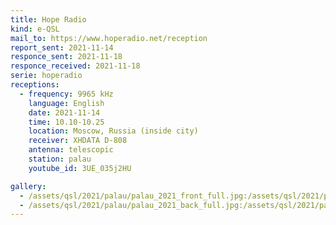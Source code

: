 ```yaml
---
title: Hope Radio
kind: e-QSL
mail_to: https://www.hoperadio.net/reception
report_sent: 2021-11-14
responce_sent: 2021-11-18
responce_received: 2021-11-18
serie: hoperadio
receptions:
  - frequency: 9965 kHz
    language: English
    date: 2021-11-14
    time: 10.10-10.25
    location: Moscow, Russia (inside city)
    receiver: XHDATA D-808
    antenna: telescopic
    station: palau
    youtube_id: 3UE_035j2HU

gallery:
  - /assets/qsl/2021/palau/palau_2021_front_full.jpg:/assets/qsl/2021/palau/palau_2021_front_small.jpg
  - /assets/qsl/2021/palau/palau_2021_back_full.jpg:/assets/qsl/2021/palau/palau_2021_back_small.jpg
---
```

